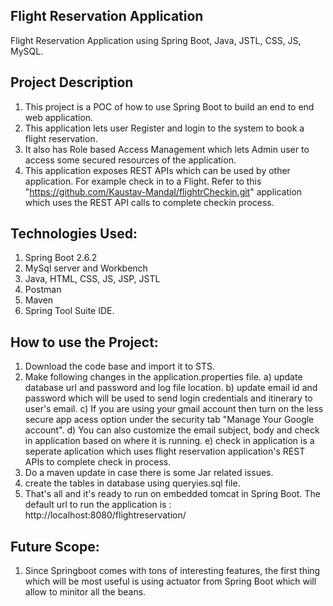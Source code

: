 ## Flight Reservation Application
Flight Reservation Application using Spring Boot, Java, JSTL, CSS, JS, MySQL. 

## Project Description
1. This project is a POC of how to use Spring Boot to build an end to end web application. 
2. This application lets user Register and login to the system to book a flight reservation.
3. It also has Role based Access Management which lets Admin user to access some secured resources of the application. 
4. This application exposes REST APIs which can be used by other application. For example check in to a Flight. Refer to this "https://github.com/Kaustav-Mandal/flightrCheckin.git" application which uses the REST API calls to complete checkin process. 
 

## Technologies Used:
1. Spring Boot 2.6.2
2. MySql server and Workbench
3. Java, HTML, CSS, JS, JSP, JSTL
4. Postman
5. Maven
6. Spring Tool Suite IDE. 

## How to use the Project:
1. Download the code base and import it to STS. 
2. Make following changes in the application.properties file. 
      a) update database url and password and log file location. 
      b) update email id and password which will be used to send login credentials and itinerary to user's email. 
      c) If you are using your gmail account then turn on the less secure app acess option under the security tab "Manage Your Google account". 
      d) You can also customize the email subject, body and check in application based on where it is running. 
      e) check in application is a seperate aplication which uses flight reservation application's REST APIs to complete check in process.
3. Do a maven update in case there is some Jar related issues. 
4. create the tables in database using queryies.sql file. 
5. That's all and it's ready to run on embedded tomcat in Spring Boot. The default url to run the application is : http://localhost:8080/flightreservation/

## Future Scope:
1. Since Springboot comes with tons of interesting features, the first thing which will be most useful is using actuator from Spring Boot which will allow to minitor
all the beans.



